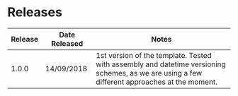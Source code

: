 # Releases

| Release | Date Released | Notes |
| ------- | ------------- | ----- |
| 1.0.0   | 14/09/2018    | 1st version of the template. Tested with assembly and datetime versioning schemes, as we are using a few different approaches at the moment. |